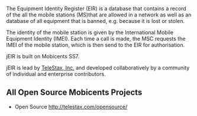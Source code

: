 The Equipment Identity Register (EIR) is a database that contains a record of the all the mobile stations (MS)that are allowed in a network as well as an database of all equipment that is banned, e.g. because it is lost or stolen.

The identity of the mobile station is given by the International Mobile Equipment Identity (IMEI). Each time a call is made, the MSC requests the IMEI of the mobile station, which is then send to the EIR for authorisation.

jEIR is built on Mobicents SS7.

jEIR is lead by [TeleStax, Inc.](http://www.telestax.com) and developed collaboratively by a community of individual and enterprise contributors.

## All Open Source Mobicents Projects ##
  * Open Source http://telestax.com/opensource/